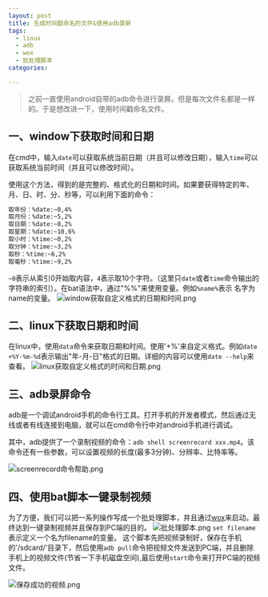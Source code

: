 ```yaml
---
layout: post
title: 生成时间戳命名的文件&使用adb录屏
tags: 
  - linux
  - adb 
  - wox
  - 批处理脚本
categories:

---
```


> 之前一直使用android自带的adb命令进行录屏。但是每次文件名都是一样的。于是想改进一下，使用时间戳命名文件。

<!-- more -->

## 一、window下获取时间和日期

在cmd中，输入`date`可以获取系统当前日期（并且可以修改日期），输入`time`可以获取系统当前时间（并且可以修改时间）。

使用这个方法，得到的是完整的、格式化的日期和时间。如果要获得特定的年、月、日、时、分、秒等，可以利用下面的命令：
```bash
取年份：%date:~0,4% 
取月份：%date:~5,2%
取日期：%date:~8,2% 
取星期：%date:~10,6% 
取小时：%time:~0,2% 
取分钟：%time:~3,2% 
取秒：%time:~6,2% 
取毫秒：%time:~9,2%
```
`~0`表示从索引0开始取内容，`4`表示取10个字符。（这里只`date`或者`time`命令输出的字符串的索引）。在bat语法中，通过"%%"来使用变量。例如`%name%`表示
名字为name的变量。
![window获取自定义格式的日期和时间.png](https://s2.ax1x.com/2019/01/29/kQsXrR.png)

## 二、linux下获取日期和时间

在linux中，使用`data`命令来获取日期和时间。使用'+%'来自定义格式。例如`date +%Y-%m-%d`表示输出"年-月-日"格式的日期。详细的内容可以使用`date --help`来查看。
![linux获取自定义格式的时间和日期.png](https://s2.ax1x.com/2019/01/29/kQy3ss.png)

## 三、adb录屏命令

adb是一个调试android手机的命令行工具。打开手机的开发者模式，然后通过无线或者有线连接到电脑，就可以在cmd命令行中对android手机进行调试。

其中，adb提供了一个录制视频的命令：`adb shell screenrecord xxx.mp4`。该命令还有一些参数，可以设置视频的长度(最多3分钟)、分辨率、比特率等。

![screenrecord命令帮助.png](https://s2.ax1x.com/2019/01/29/kQ6R7q.png)

## 四、使用bat脚本一键录制视频

为了方便，我们可以把一系列操作写成一个批处理脚本，并且通过[wox](http://www.wox.one/ "wox")来启动。最终达到一键录制视频并且保存到PC端的目的。
![批处理脚本.png](https://s2.ax1x.com/2019/01/29/kQ6o3F.png)
`set filename`表示定义一个名为filename的变量。
这个脚本先把视频录制好，保存在手机的'/sdcard/'目录下，然后使用`adb pull`命令把视频文件发送到PC端，并且删除手机上的视频文件(节省一下手机磁盘空间),最后使用`start`命令来打开PC端的视频文件。

![保存成功的视频.png](https://s2.ax1x.com/2019/01/29/kQcQDs.png)